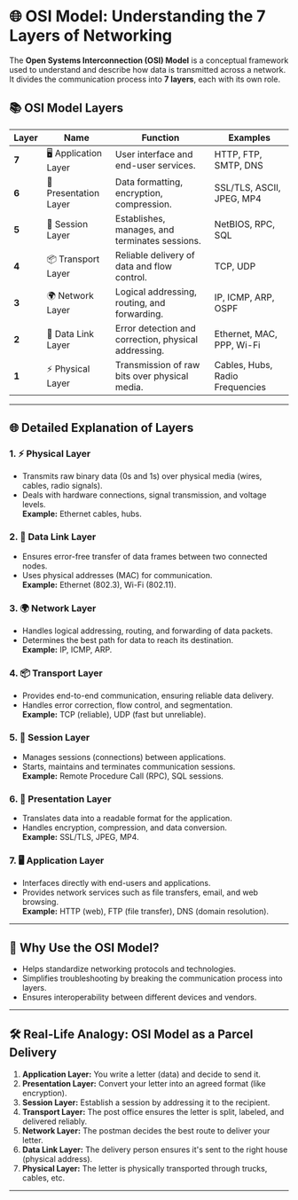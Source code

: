 # 🌐 OSI Model: Understanding the 7 Layers of Networking

The **Open Systems Interconnection (OSI) Model** is a conceptual framework used to understand and describe how data is transmitted across a network. It divides the communication process into **7 layers**, each with its own role.



## 📚 OSI Model Layers

| **Layer** | **Name**              | **Function**                                      | **Examples**                         |
|-----------|-----------------------|--------------------------------------------------|---------------------------------------|
| **7**     | 🖥️ Application Layer  | User interface and end-user services.            | HTTP, FTP, SMTP, DNS                  |
| **6**     | 🎨 Presentation Layer | Data formatting, encryption, compression.        | SSL/TLS, ASCII, JPEG, MP4             |
| **5**     | 🔗 Session Layer      | Establishes, manages, and terminates sessions.   | NetBIOS, RPC, SQL                     |
| **4**     | 📦 Transport Layer    | Reliable delivery of data and flow control.      | TCP, UDP                              |
| **3**     | 🌍 Network Layer      | Logical addressing, routing, and forwarding.     | IP, ICMP, ARP, OSPF                   |
| **2**     | 🛜 Data Link Layer    | Error detection and correction, physical addressing. | Ethernet, MAC, PPP, Wi-Fi         |
| **1**     | ⚡ Physical Layer     | Transmission of raw bits over physical media.    | Cables, Hubs, Radio Frequencies       |

---

## 🌐 Detailed Explanation of Layers

### 1. **⚡ Physical Layer**
- Transmits raw binary data (0s and 1s) over physical media (wires, cables, radio signals).
- Deals with hardware connections, signal transmission, and voltage levels.  
**Example:** Ethernet cables, hubs.



### 2. **🛜 Data Link Layer**
- Ensures error-free transfer of data frames between two connected nodes.
- Uses physical addresses (MAC) for communication.  
**Example:** Ethernet (802.3), Wi-Fi (802.11).



### 3. **🌍 Network Layer**
- Handles logical addressing, routing, and forwarding of data packets.
- Determines the best path for data to reach its destination.  
**Example:** IP, ICMP, ARP.



### 4. **📦 Transport Layer**
- Provides end-to-end communication, ensuring reliable data delivery.
- Handles error correction, flow control, and segmentation.  
**Example:** TCP (reliable), UDP (fast but unreliable).



### 5. **🔗 Session Layer**
- Manages sessions (connections) between applications.
- Starts, maintains and terminates communication sessions.  
**Example:** Remote Procedure Call (RPC), SQL sessions.



### 6. **🎨 Presentation Layer**
- Translates data into a readable format for the application.
- Handles encryption, compression, and data conversion.  
**Example:** SSL/TLS, JPEG, MP4.



### 7. **🖥️ Application Layer**
- Interfaces directly with end-users and applications.
- Provides network services such as file transfers, email, and web browsing.  
**Example:** HTTP (web), FTP (file transfer), DNS (domain resolution).

---

## 🎯 Why Use the OSI Model?

- Helps standardize networking protocols and technologies.  
- Simplifies troubleshooting by breaking the communication process into layers.  
- Ensures interoperability between different devices and vendors.  

---

## 🛠 Real-Life Analogy: OSI Model as a Parcel Delivery

1. **Application Layer:** You write a letter (data) and decide to send it.  
2. **Presentation Layer:** Convert your letter into an agreed format (like encryption).  
3. **Session Layer:** Establish a session by addressing it to the recipient.  
4. **Transport Layer:** The post office ensures the letter is split, labeled, and delivered reliably.  
5. **Network Layer:** The postman decides the best route to deliver your letter.  
6. **Data Link Layer:** The delivery person ensures it's sent to the right house (physical address).  
7. **Physical Layer:** The letter is physically transported through trucks, cables, etc.  

---


